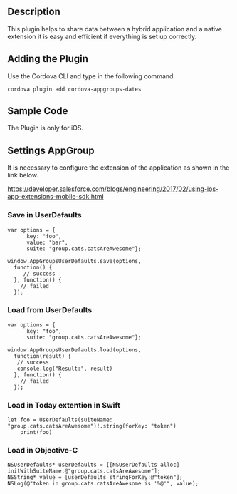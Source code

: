 ## Description

This plugin helps to share data between a hybrid application and a native extension it is easy and efficient if everything is set up correctly.

## Adding the Plugin ##

Use the Cordova CLI and type in the following command:

`cordova plugin add cordova-appgroups-dates`

## Sample Code

The Plugin is only for iOS.

## Settings AppGroup

It is necessary to configure the extension of the application as shown in the link below.

https://developer.salesforce.com/blogs/engineering/2017/02/using-ios-app-extensions-mobile-sdk.html

### Save in UserDefaults

    var options = {
          key: "foo",
          value: "bar",
          suite: "group.cats.catsAreAwesome"};

    window.AppGroupsUserDefaults.save(options,
      function() {
         // success
      }, function() {
        // failed
      });

### Load from UserDefaults

    var options = {
          key: "foo",
          suite: "group.cats.catsAreAwesome"};

    window.AppGroupsUserDefaults.load(options,
      function(result) {
       // success
       console.log("Result:", result)
      }, function() {
        // failed
      });
      
 ### Load in Today extention in Swift 
    
    let foo = UserDefaults(suiteName: "group.cats.catsAreAwesome")!.string(forKey: "token")
        print(foo)

 ### Load in Objective-C

    NSUserDefaults* userDefaults = [[NSUserDefaults alloc] initWithSuiteName:@"group.cats.catsAreAwesome"];
    NSString* value = [userDefaults stringForKey:@"token"];
    NSLog(@"token in group.cats.catsAreAwesome is '%@'", value);
    
